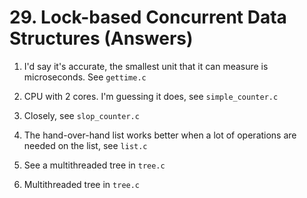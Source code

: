 # 29. Lock-based Concurrent Data Structures (Answers)

1. I'd say it's accurate, the smallest unit that it can measure is microseconds. See `gettime.c`

2. CPU with 2 cores. I'm guessing it does, see `simple_counter.c`

3. Closely, see `slop_counter.c`

4. The hand-over-hand list works better when a lot of operations are needed on the list, see `list.c`

5. See a multithreaded tree in `tree.c`

6. Multithreaded tree in `tree.c`

